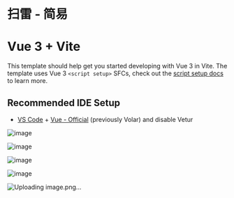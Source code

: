 # 扫雷 - 简易
# Vue 3 + Vite

This template should help get you started developing with Vue 3 in Vite. The template uses Vue 3 `<script setup>` SFCs, check out the [script setup docs](https://v3.vuejs.org/api/sfc-script-setup.html#sfc-script-setup) to learn more.

## Recommended IDE Setup

- [VS Code](https://code.visualstudio.com/) + [Vue - Official](https://marketplace.visualstudio.com/items?itemName=Vue.volar) (previously Volar) and disable Vetur

![image](https://github.com/iyu98/saolei-Mines/assets/52142803/8cf457d4-578a-486a-88ba-63ab83eef077)


![image](https://github.com/iyu98/saolei-Mines/assets/52142803/0c59b321-d622-49c6-b2ee-2dd4f99cc881)

![image](https://github.com/iyu98/saolei-Mines/assets/52142803/d57bd39c-e3e8-4b54-97c2-7a5925d0b026)

![image](https://github.com/iyu98/saolei-Mines/assets/52142803/f7199645-9f31-4fd9-a763-57e5f0c27e9a)

![Uploading image.png…]()
